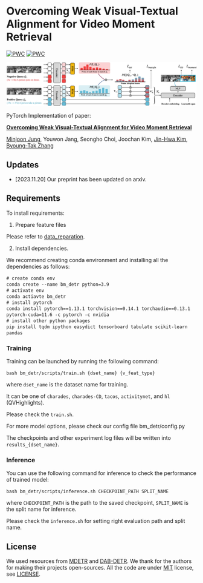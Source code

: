 # Overcoming Weak Visual-Textual Alignment for Video Moment Retrieval
[![PWC](https://img.shields.io/endpoint.svg?url=https://paperswithcode.com/badge/overcoming-weak-visual-textual-alignment-for/moment-retrieval-on-charades-sta)](https://paperswithcode.com/sota/moment-retrieval-on-charades-sta?p=overcoming-weak-visual-textual-alignment-for)
[![PWC](https://img.shields.io/endpoint.svg?url=https://paperswithcode.com/badge/overcoming-weak-visual-textual-alignment-for/moment-retrieval-on-qvhighlights)](https://paperswithcode.com/sota/moment-retrieval-on-qvhighlights?p=overcoming-weak-visual-textual-alignment-for)

![model](./res/model.jpg)

PyTorch Implementation of paper:

**[Overcoming Weak Visual-Textual Alignment for Video Moment Retrieval](https://arxiv.org/abs/2306.02728)**

[Minjoon Jung](https://minjoong507.github.io/), Youwon Jang, Seongho Choi, Joochan Kim, [Jin-Hwa Kim](http://wityworks.com/), [Byoung-Tak Zhang](https://bi.snu.ac.kr/~btzhang/)
## Updates

* [2023.11.20] Our preprint has been updated on arxiv.


## Requirements

To install requirements:

1. Prepare feature files

Please refer to [data_reparation]().

2. Install dependencies.

We recommend creating conda environment and installing all the dependencies as follows:
```
# create conda env
conda create --name bm_detr python=3.9
# activate env
conda actiavte bm_detr
# install pytorch
conda install pytorch==1.13.1 torchvision==0.14.1 torchaudio==0.13.1 pytorch-cuda=11.6 -c pytorch -c nvidia
# install other python packages
pip install tqdm ipython easydict tensorboard tabulate scikit-learn pandas
```

### Training

Training can be launched by running the following command:
```
bash bm_detr/scripts/train.sh {dset_name} {v_feat_type}
```
where `dset_name` is the dataset name for training.

It can be one of `charades`, `charades-CD`, `tacos`, `activitynet`, and `hl` (QVHighlights).

Please check the `train.sh`.

For more model options, please check our config file bm_detr/config.py

The checkpoints and other experiment log files will be written into `results_{dset_name}`.

### Inference
You can use the following command for inference to check the performance of trained model:
```
bash bm_detr/scripts/inference.sh CHECKPOINT_PATH SPLIT_NAME  
``` 

where `CHECKPOINT_PATH` is the path to the saved checkpoint, `SPLIT_NAME` is the split name for inference.

Please check the `inference.sh` for setting right evaluation path and split name.

## License

We used resources from [MDETR](https://github.com/jayleicn/moment_detr) and [DAB-DETR](https://github.com/IDEA-Research/DAB-DETR).
We thank for the authors for making their projects open-sources.
All the code are under [MIT](https://opensource.org/licenses/MIT) license, see [LICENSE](./LICENSE).
